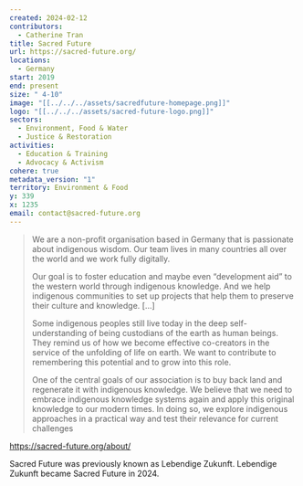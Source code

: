 ```yaml
---
created: 2024-02-12
contributors:
  - Catherine Tran
title: Sacred Future
url: https://sacred-future.org/
locations:
  - Germany
start: 2019
end: present
size: " 4-10"
image: "[[../../../assets/sacredfuture-homepage.png]]"
logo: "[[../../../assets/sacred-future-logo.png]]"
sectors:
  - Environment, Food & Water
  - Justice & Restoration
activities:
  - Education & Training
  - Advocacy & Activism
cohere: true
metadata_version: "1"
territory: Environment & Food
y: 339
x: 1235
email: contact@sacred-future.org
---
```


>We are a non-profit organisation based in Germany that is passionate about indigenous wisdom. Our team lives in many countries all over the world and we work fully digitally.
>
>Our goal is to foster education and maybe even “development aid” to the western world through indigenous knowledge. And we help indigenous communities to set up projects that help them to preserve their culture and knowledge. [...]
>
>Some indigenous peoples still live today in the deep self-understanding of being custodians of the earth as human beings. They remind us of how we become effective co-creators in the service of the unfolding of life on earth. We want to contribute to remembering this potential and to grow into this role.
>
>One of the central goals of our association is to buy back land and regenerate it with indigenous knowledge. We believe that we need to embrace indigenous knowledge systems again and apply this original knowledge to our modern times. In doing so, we explore indigenous approaches in a practical way and test their relevance for current challenges

https://sacred-future.org/about/

Sacred Future was previously known as Lebendige Zukunft. Lebendige Zukunft became Sacred Future in 2024.








